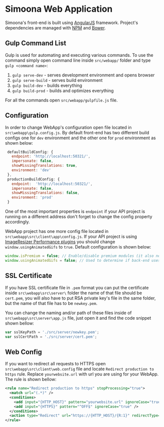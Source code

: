 # Simoona Web Application

Simoona's front-end is built using [AngularJS](https://angularjs.org/) framework. Project's dependencies are managed with [NPM](https://www.npmjs.com/) and [Bower](https://bower.io/).

## Gulp Command List

Gulp is used for automating and executing various commands. To use the command simply open command line inside `src/webapp/` folder and type `gulp <command name>`:

1. `gulp serve-dev`   - serves development environment and opens browser
2. `gulp serve-build` - serves build environment
3. `gulp build-dev`   - builds everything
4. `gulp build-prod`  - builds and optimizes everything

For all the commands open `src/webapp/gulpfile.js` file.

## Configuration

In order to change WebApp's configuration open file located in `src\webapp\gulp.config.js`. By default front-end has two different build configs one for `dev` environment and the other one for `prod` environment as shown below:

```javascript
 defaultBuildConfig: {
   endpoint: 'http://localhost:50321/',
   impersonate: false,
   showMissingTranslations: true,
   environment: 'dev'
 },
 productionBuildConfig: {
   endpoint:  'http://localhost:50321/',
   impersonate: false,
   showMissingTranslations: false,
   environment: 'prod'
 }
```

One of the most important properties is `endpoint` if your API project is running on a different address don't forget to change the config property accordingly.

WebApp project has one more config file located in `src\webapp\src\client\app\config.js`. If your API project is using [ImageResizer Performance plugins](http://imageresizing.net/plugins/editions/performance) you should change `window.usingAnimatedGifs` to `true`. Default configuration is shown below:

```javascript
window.isPremium = false; // Enable/disable premium modules (it also needs premium modules enabled on the backend)
window.usingAnimatedGifs = false; // Used to determine if back-end uses AnimatedGifs plugin
```

## SSL Certificate

If you have SSL certificate file in `.pem` format you can put the certificate inside `src\webapp\src\server\` folder the name of that file should be `cert.pem`, you will also have to put RSA private key's file in the same folder, but the name of that file has to be `newkey.pem`.

You can change the naming and/or path of these files inside of `src\webapp\src\server\app.js` file, just open it and find the code snippet shown bellow:

```javascript
var sslKeyPath = './src/server/newkey.pem';
var sslCertPath = './src/server/cert.pem';
```

## Web Config

If you want to redirect all requests to HTTPS open `src\webapp\src\client\web.config` file and locate `Redirect production to https` rule. Replace `yourwebsite.url` with url you are using for your WebApp. The rule is shown bellow:

```xml
<rule name="Redirect production to https" stopProcessing="true">
  <match url="(.*)" />
  <conditions>
    <add input="{HTTP_HOST}" pattern="yourwebsite.url" ignoreCase="true" />
    <add input="{HTTPS}" pattern="^OFF$" ignoreCase="true" />
  </conditions>
  <action type="Redirect" url="https://{HTTP_HOST}/{R:1}" redirectType="Permanent" />
</rule>
```